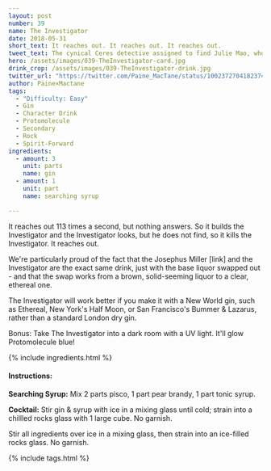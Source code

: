 ```yaml
---
layout: post
number: 39
name: The Investigator
date: 2018-05-31
short_text: It reaches out. It reaches out. It reaches out.
tweet_text: The cynical Ceres detective assigned to find Julie Mao, who found more than he bargained for... and something new, that has his face and voice.
hero: /assets/images/039-TheInvestigator-card.jpg
drink_crop: /assets/images/039-TheInvestigator-drink.jpg
twitter_url: "https://twitter.com/Paine_MacTane/status/1002372704182374401"
author: Paine×Mactane
tags: 
  - "Difficulty: Easy"
  - Gin
  - Character Drink
  - Protomolecule
  - Secondary
  - Rock
  - Spirit-Forward
ingredients:
  - amount: 3
    unit: parts
    name: gin
  - amount: 1
    unit: part
    name: searching syrup

---
```


It reaches out 113 times a second, but nothing answers. So it builds the Investigator and the Investigator looks, but he does not find, so it kills the Investigator. It reaches out. 

We're particularly proud of the fact that the Josephus Miller [link] and the Investigator are the exact same drink, just with the base liquor swapped out - and that the swap works from a brown, solid-seeming liquor to a clear, ethereal one.

The Investigator will work better if you make it with a New World gin, such as Ethereal, New York's Half Moon, or San Francisco's Bummer & Lazarus, rather than a standard London dry gin.

Bonus: Take The Investigator into a dark room with a UV light. It'll glow Protomolecule blue!

{% include ingredients.html %}

#### Instructions:

<strong>Searching Syrup:</strong> Mix 2 parts pisco, 1 part pear brandy, 1 part tonic syrup.

<strong>Cocktail:</strong> Stir gin & syrup with ice in a mixing glass until cold; strain into a chillled rocks glass with 1 large cube. No garnish. 

Stir all ingredients over ice in a mixing glass, then strain into an ice-filled rocks glass. No garnish.

{% include tags.html %}
